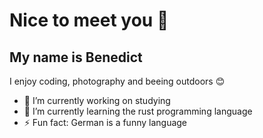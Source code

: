 # Nice to meet you 👋
## My name is Benedict

I enjoy coding, photography and beeing outdoors 😊

- 🔭 I’m currently working on studying
- 🌱 I’m currently learning the rust programming language
- ⚡ Fun fact: German is a funny language
